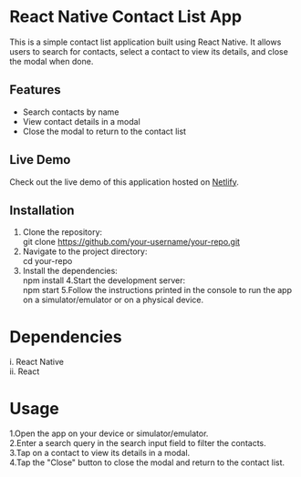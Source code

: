 # React Native Contact List App

This is a simple contact list application built using React Native. It allows users to search for contacts, select a contact to view its details, and close the modal when done.

## Features

- Search contacts by name
- View contact details in a modal
- Close the modal to return to the contact list

## Live Demo

Check out the live demo of this application hosted on [Netlify](https://gautam-contactsapp.netlify.app/).


## Installation

1. Clone the repository:</br>
    git clone https://github.com/your-username/your-repo.git
2. Navigate to the project directory:</br>
    cd your-repo
3. Install the dependencies:</br>
  npm install
4.Start the development server:</br>
  npm start
5.Follow the instructions printed in the console to run the app on a simulator/emulator or on a physical device.</br>

<h1>Dependencies</h1>
i. React Native</br>
ii. React</br>
<h1>Usage</h1>
1.Open the app on your device or simulator/emulator.</br>
2.Enter a search query in the search input field to filter the contacts.</br>
3.Tap on a contact to view its details in a modal.</br>
4.Tap the "Close" button to close the modal and return to the contact list.</br>
